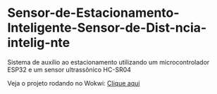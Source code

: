 # Sensor-de-Estacionamento-Inteligente-Sensor-de-Dist-ncia-intelig-nte
Sistema de auxílio ao estacionamento utilizando um microcontrolador ESP32 e um sensor ultrassônico HC-SR04

Veja o projeto rodando no Wokwi: [Clique aqui](https://wokwi.com/projects/422154675830963201)
